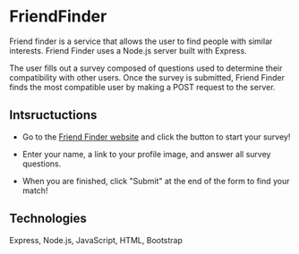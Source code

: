 # FriendFinder

Friend finder is a service that allows the user to find people with similar interests. Friend Finder uses a Node.js server built with Express.

The user fills out a survey composed of questions used to determine their compatibility with other users. Once the survey is submitted, Friend Finder finds the most compatible user by making a POST request to the server.

## Intsructuctions
- Go to the [Friend Finder website](https://friend-finder-fshw.herokuapp.com/) and click the button to start your survey!

- Enter your name, a link to your profile image, and answer all survey questions.

- When you are finished, click "Submit" at the end of the form to find your match!

## Technologies
Express, Node.js, JavaScript, HTML, Bootstrap